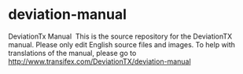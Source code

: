 # deviation-manual
DeviationTx Manual
 This is the source repository for the DeviationTX manual. Please only edit English source files and images. To help with translations of the manual, please go to http://www.transifex.com/DeviationTX/deviation-manual 
